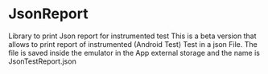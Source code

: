 # JsonReport
Library to print Json report for instrumented test
This is a beta version that allows to print report of instrumented (Android Test) Test in a json File.
The file is saved inside the emulator in the App external storage and the name is JsonTestReport.json
